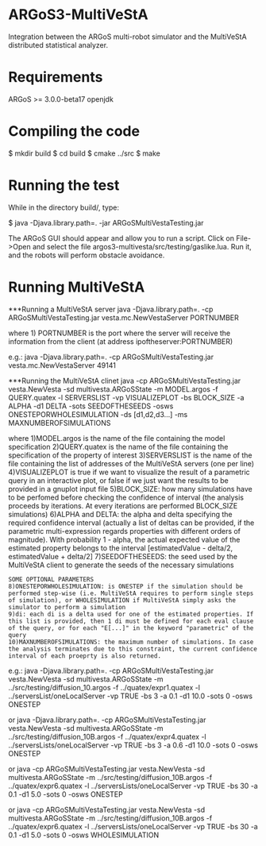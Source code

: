 ARGoS3-MultiVeStA
=================

Integration between the ARGoS multi-robot simulator and the MultiVeStA distributed statistical analyzer.

Requirements
============

ARGoS >= 3.0.0-beta17
openjdk

Compiling the code
==================

$ mkdir build
$ cd build
$ cmake ../src
$ make

Running the test
================

While in the directory build/, type:

$ java -Djava.library.path=. -jar ARGoSMultiVestaTesting.jar

The ARGoS GUI should appear and allow you to run a script. Click on File->Open
and select the file argos3-multivesta/src/testing/gaslike.lua. Run it, and the robots
will perform obstacle avoidance.

Running MultiVeStA
==================

***Running a MultiVeStA server
java -Djava.library.path=. -cp ARGoSMultiVestaTesting.jar vesta.mc.NewVestaServer PORTNUMBER

where 	1) PORTNUMBER is the port where the server will receive the information from the client (at address ipoftheserver:PORTNUMBER)

e.g.:
java -Djava.library.path=. -cp ARGoSMultiVestaTesting.jar vesta.mc.NewVestaServer 49141



***Running the MultiVeStA clinet
java  -cp ARGoSMultiVestaTesting.jar vesta.NewVesta -sd multivesta.ARGoSState -m MODEL.argos -f QUERY.quatex -l SERVERSLIST -vp VISUALIZEPLOT -bs BLOCK_SIZE -a ALPHA -d1 DELTA -sots SEEDOFTHESEEDS -osws ONESTEPORWHOLESIMULATION -ds [d1,d2,d3...] -ms MAXNUMBEROFSIMULATIONS

where	1)MODEL.argos is the name of the file containing the model specification
	2)QUERY.quatex is the name of the file containing the specification of the property of interest
	3)SERVERSLIST is the name of the file containing the list of addresses of the MultiVeStA servers (one per line)
	4)VISUALIZEPLOT is true if we want to visualize the result of a parametric query in an interactive plot, or false if we just want the results to be provided in a gnuplot input file
	5)BLOCK_SIZE: how many simulations have to be perfomed before checking the confidence of interval (the analysis proceeds by iterations. At every iterations are performed BLOCK_SIZE simulations)
	6)ALPHA and DELTA: the alpha and delta specifying the required confidence interval (actually a list of deltas can be provided, if the parametric multi-expression regards properties with different orders of magnitude). With probability 1 - alpha, the actual expected value of the estimated property belongs to the interval [estimatedValue - delta/2, estimatedValue + delta/2]
	7)SEEDOFTHESEEDS: the seed used by the MultiVeStA client to generate the seeds of the necessary simulations

	SOME OPTIONAL PARAMETERS
	8)ONESTEPORWHOLESIMULATION: is ONESTEP if the simulation should be performed step-wise (i.e. MultiVeStA requires to perform single steps of simulation), or WHOLESIMULATION if MultiVeStA simply asks the simulator to perform a simulation
	9)di: each di is a delta used for one of the estimated properties. If this list is provided, then 1 di must be defined for each eval clause of the query, or for each "E[...]" in the keyword "parametric" of the query
	10)MAXNUMBEROFSIMULATIONS: the maximum number of simulations. In case the analysis terminates due to this constraint, the current confidence interval of each proeprty is also returned.

e.g.:
java -Djava.library.path=. -cp ARGoSMultiVestaTesting.jar vesta.NewVesta -sd multivesta.ARGoSState -m ../src/testing/diffusion_10.argos -f ../quatex/expr1.quatex  -l ../serversList/oneLocalServer -vp TRUE -bs 3 -a 0.1 -d1 10.0 -sots 0 -osws ONESTEP

or
java -Djava.library.path=. -cp ARGoSMultiVestaTesting.jar vesta.NewVesta -sd multivesta.ARGoSState -m ../src/testing/diffusion_10B.argos -f ../quatex/expr4.quatex  -l ../serversLists/oneLocalServer -vp TRUE -bs 3 -a 0.6 -d1 10.0 -sots 0 -osws ONESTEP  

or
java -cp ARGoSMultiVestaTesting.jar vesta.NewVesta -sd multivesta.ARGoSState -m ../src/testing/diffusion_10B.argos -f ../quatex/expr6.quatex  -l ../serversLists/oneLocalServer -vp TRUE -bs 30 -a 0.1 -d1 5.0 -sots 0 -osws ONESTEP

or
java -cp ARGoSMultiVestaTesting.jar vesta.NewVesta -sd multivesta.ARGoSState -m ../src/testing/diffusion_10B.argos -f ../quatex/expr6.quatex  -l ../serversLists/oneLocalServer -vp TRUE -bs 30 -a 0.1 -d1 5.0 -sots 0 -osws WHOLESIMULATION